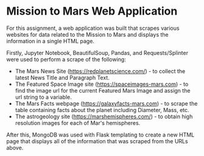 # Mission to Mars Web Application

For this assignment, a web application was built that scrapes various websites for data related to the Mission to Mars and displays the information in a single HTML page.

Firstly, Jupyter Notebook, BeautifulSoup, Pandas, and Requests/Splinter were used to perform a scrape of the following:
* The Mars News Site (https://redplanetscience.com/) - to collect the latest News Title and Paragraph Text.
* The Featured Space Image site (https://spaceimages-mars.com) - to find the image url for the current Featured Mars Image and assign the url string to a variable.
* The Mars Facts webpage (https://galaxyfacts-mars.com) - to scrape the table containing facts about the planet including Diameter, Mass, etc.
* The astrogeology site (https://marshemispheres.com/) - to obtain high resolution images for each of Mar's hemispheres.

After this, MongoDB was used with Flask templating to create a new HTML page that displays all of the information that was scraped from the URLs above.
